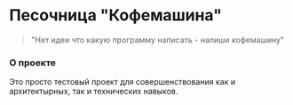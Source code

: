 ﻿# Песочница "Кофемашина"

>"Нет идеи что какую программу написать - напиши кофемашину"

### О проекте

Это просто тестовый проект для совершенствования как и архитектырных, так и технических навыков.